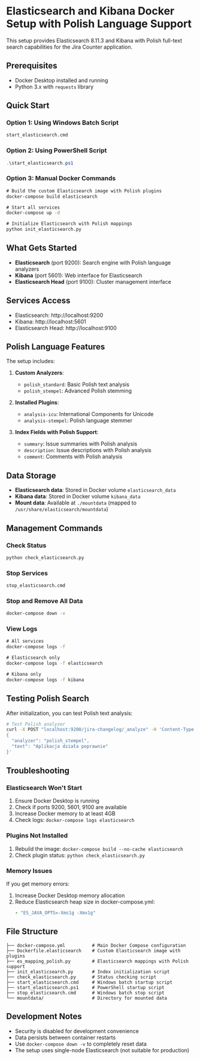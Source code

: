 # Elasticsearch and Kibana Docker Setup with Polish Language Support

This setup provides Elasticsearch 8.11.3 and Kibana with Polish full-text search capabilities for the Jira Counter application.

## Prerequisites

- Docker Desktop installed and running
- Python 3.x with `requests` library

## Quick Start

### Option 1: Using Windows Batch Script
```cmd
start_elasticsearch.cmd
```

### Option 2: Using PowerShell Script
```powershell
.\start_elasticsearch.ps1
```

### Option 3: Manual Docker Commands
```cmd
# Build the custom Elasticsearch image with Polish plugins
docker-compose build elasticsearch

# Start all services
docker-compose up -d

# Initialize Elasticsearch with Polish mappings
python init_elasticsearch.py
```

## What Gets Started

- **Elasticsearch** (port 9200): Search engine with Polish language analyzers
- **Kibana** (port 5601): Web interface for Elasticsearch
- **Elasticsearch Head** (port 9100): Cluster management interface

## Services Access

- Elasticsearch: http://localhost:9200
- Kibana: http://localhost:5601
- Elasticsearch Head: http://localhost:9100

## Polish Language Features

The setup includes:

1. **Custom Analyzers**:
   - `polish_standard`: Basic Polish text analysis
   - `polish_stempel`: Advanced Polish stemming

2. **Installed Plugins**:
   - `analysis-icu`: International Components for Unicode
   - `analysis-stempel`: Polish language stemmer

3. **Index Fields with Polish Support**:
   - `summary`: Issue summaries with Polish analysis
   - `description`: Issue descriptions with Polish analysis
   - `comment`: Comments with Polish analysis

## Data Storage

- **Elasticsearch data**: Stored in Docker volume `elasticsearch_data`
- **Kibana data**: Stored in Docker volume `kibana_data`
- **Mount data**: Available at `./mountdata` (mapped to `/usr/share/elasticsearch/mountdata`)

## Management Commands

### Check Status
```cmd
python check_elasticsearch.py
```

### Stop Services
```cmd
stop_elasticsearch.cmd
```

### Stop and Remove All Data
```cmd
docker-compose down -v
```

### View Logs
```cmd
# All services
docker-compose logs -f

# Elasticsearch only
docker-compose logs -f elasticsearch

# Kibana only
docker-compose logs -f kibana
```

## Testing Polish Search

After initialization, you can test Polish text analysis:

```bash
# Test Polish analyzer
curl -X POST "localhost:9200/jira-changelog/_analyze" -H 'Content-Type: application/json' -d'
{
  "analyzer": "polish_stempel",
  "text": "Aplikacja działa poprawnie"
}'
```

## Troubleshooting

### Elasticsearch Won't Start
1. Ensure Docker Desktop is running
2. Check if ports 9200, 5601, 9100 are available
3. Increase Docker memory to at least 4GB
4. Check logs: `docker-compose logs elasticsearch`

### Plugins Not Installed
1. Rebuild the image: `docker-compose build --no-cache elasticsearch`
2. Check plugin status: `python check_elasticsearch.py`

### Memory Issues
If you get memory errors:
1. Increase Docker Desktop memory allocation
2. Reduce Elasticsearch heap size in docker-compose.yml:
   ```yaml
   - "ES_JAVA_OPTS=-Xms1g -Xmx1g"
   ```

## File Structure

```
├── docker-compose.yml          # Main Docker Compose configuration
├── Dockerfile.elasticsearch    # Custom Elasticsearch image with plugins
├── es_mapping_polish.py        # Elasticsearch mappings with Polish support
├── init_elasticsearch.py       # Index initialization script
├── check_elasticsearch.py      # Status checking script
├── start_elasticsearch.cmd     # Windows batch startup script
├── start_elasticsearch.ps1     # PowerShell startup script
├── stop_elasticsearch.cmd      # Windows batch stop script
└── mountdata/                  # Directory for mounted data
```

## Development Notes

- Security is disabled for development convenience
- Data persists between container restarts
- Use `docker-compose down -v` to completely reset data
- The setup uses single-node Elasticsearch (not suitable for production)
